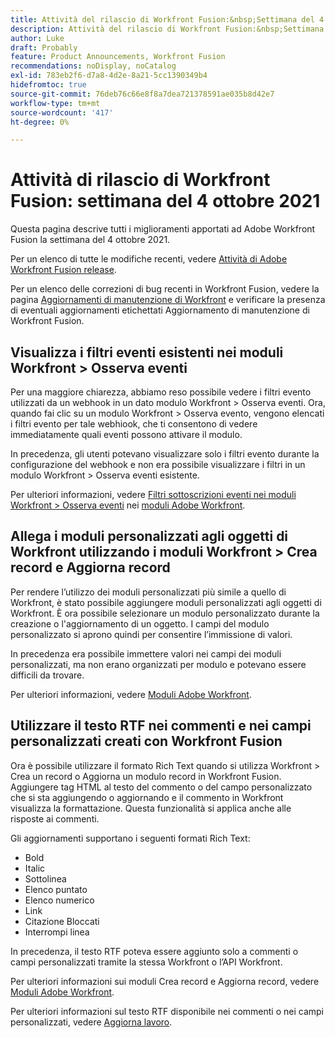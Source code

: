```yaml
---
title: Attività del rilascio di Workfront Fusion:&nbsp;Settimana del 4 ottobre 2021
description: Attività del rilascio di Workfront Fusion:&nbsp;Settimana del 4 ottobre 2021
author: Luke
draft: Probably
feature: Product Announcements, Workfront Fusion
recommendations: noDisplay, noCatalog
exl-id: 783eb2f6-d7a8-4d2e-8a21-5cc1390349b4
hidefromtoc: true
source-git-commit: 76deb76c66e8f8a7dea721378591ae035b8d42e7
workflow-type: tm+mt
source-wordcount: '417'
ht-degree: 0%

---
```


# Attività di rilascio di Workfront Fusion: settimana del 4 ottobre 2021

Questa pagina descrive tutti i miglioramenti apportati ad Adobe Workfront Fusion la settimana del 4 ottobre 2021.

Per un elenco di tutte le modifiche recenti, vedere [Attività di Adobe Workfront Fusion release](../../../product-announcements/product-releases/fusion-release-activity/fusion-release-activity.md).

Per un elenco delle correzioni di bug recenti in Workfront Fusion, vedere la pagina [Aggiornamenti di manutenzione di Workfront](https://experienceleague.adobe.com/docs/workfront-known-issues/releases/current-updates.html) e verificare la presenza di eventuali aggiornamenti etichettati Aggiornamento di manutenzione di Workfront Fusion.

## Visualizza i filtri eventi esistenti nei moduli Workfront > Osserva eventi

Per una maggiore chiarezza, abbiamo reso possibile vedere i filtri evento utilizzati da un webhook in un dato modulo Workfront > Osserva eventi. Ora, quando fai clic su un modulo Workfront > Osserva evento, vengono elencati i filtri evento per tale webhiook, che ti consentono di vedere immediatamente quali eventi possono attivare il modulo.

In precedenza, gli utenti potevano visualizzare solo i filtri evento durante la configurazione del webhook e non era possibile visualizzare i filtri in un modulo Workfront > Osserva eventi esistente.

Per ulteriori informazioni, vedere [Filtri sottoscrizioni eventi nei moduli Workfront > Osserva eventi](../../../workfront-fusion/apps-and-their-modules/workfront-modules.md#event) nei [moduli Adobe Workfront](../../../workfront-fusion/apps-and-their-modules/workfront-modules.md).

## Allega i moduli personalizzati agli oggetti di Workfront utilizzando i moduli Workfront > Crea record e Aggiorna record

Per rendere l’utilizzo dei moduli personalizzati più simile a quello di Workfront, è stato possibile aggiungere moduli personalizzati agli oggetti di Workfront. È ora possibile selezionare un modulo personalizzato durante la creazione o l&#39;aggiornamento di un oggetto. I campi del modulo personalizzato si aprono quindi per consentire l’immissione di valori.

In precedenza era possibile immettere valori nei campi dei moduli personalizzati, ma non erano organizzati per modulo e potevano essere difficili da trovare.

Per ulteriori informazioni, vedere [Moduli Adobe Workfront](../../../workfront-fusion/apps-and-their-modules/workfront-modules.md).

## Utilizzare il testo RTF nei commenti e nei campi personalizzati creati con Workfront Fusion

Ora è possibile utilizzare il formato Rich Text quando si utilizza Workfront > Crea un record o Aggiorna un modulo record in Workfront Fusion. Aggiungere tag HTML al testo del commento o del campo personalizzato che si sta aggiungendo o aggiornando e il commento in Workfront visualizza la formattazione. Questa funzionalità si applica anche alle risposte ai commenti.

Gli aggiornamenti supportano i seguenti formati Rich Text:

* Bold
* Italic
* Sottolinea
* Elenco puntato
* Elenco numerico
* Link
* Citazione Bloccati
* Interrompi linea

In precedenza, il testo RTF poteva essere aggiunto solo a commenti o campi personalizzati tramite la stessa Workfront o l’API Workfront.

Per ulteriori informazioni sui moduli Crea record e Aggiorna record, vedere [Moduli Adobe Workfront](../../../workfront-fusion/apps-and-their-modules/workfront-modules.md).

Per ulteriori informazioni sul testo RTF disponibile nei commenti o nei campi personalizzati, vedere [Aggiorna lavoro](../../../workfront-basics/updating-work-items-and-viewing-updates/update-work.md).
